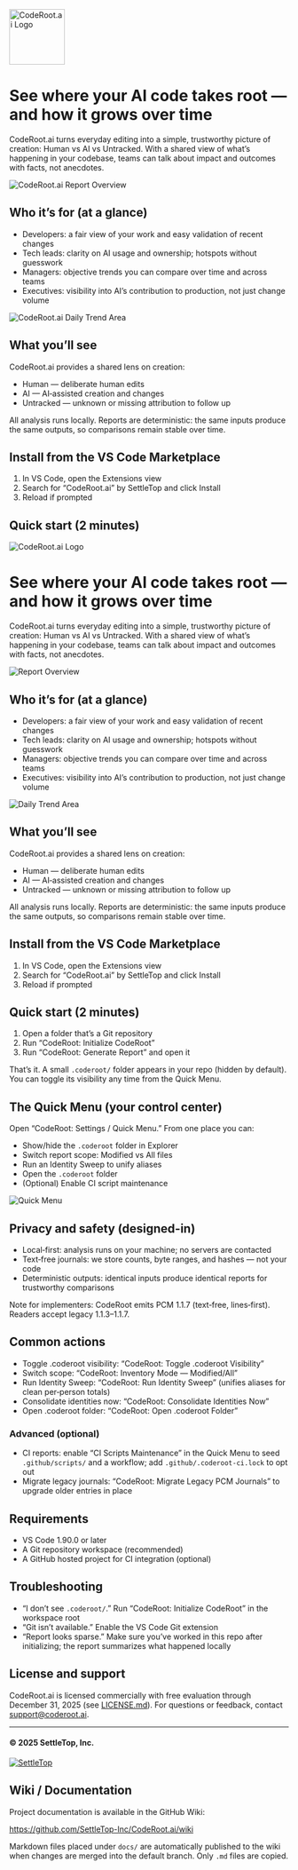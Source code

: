 <img src="assets\images\coderoot_logo.png" alt="CodeRoot.ai Logo" style="height:100px;" />

# See where your AI code takes root — and how it grows over time

CodeRoot.ai turns everyday editing into a simple, trustworthy picture of creation: Human vs AI vs Untracked. With a shared view of what’s happening in your codebase, teams can talk about impact and outcomes with facts, not anecdotes.

<img src="assets\images\screens\overview.gif" alt="CodeRoot.ai Report Overview"  />

## Who it’s for (at a glance)

- Developers: a fair view of your work and easy validation of recent changes
- Tech leads: clarity on AI usage and ownership; hotspots without guesswork
- Managers: objective trends you can compare over time and across teams
- Executives: visibility into AI’s contribution to production, not just change volume

<img src="assets\images\screens\daily_trend_area.png" alt="CodeRoot.ai Daily Trend Area"  />

## What you’ll see

CodeRoot.ai provides a shared lens on creation:

- Human — deliberate human edits
- AI — AI‑assisted creation and changes
- Untracked — unknown or missing attribution to follow up


All analysis runs locally. Reports are deterministic: the same inputs produce the same outputs, so comparisons remain stable over time.

## Install from the VS Code Marketplace

1) In VS Code, open the Extensions view
2) Search for “CodeRoot.ai” by SettleTop and click Install
3) Reload if prompted

## Quick start (2 minutes)

![CodeRoot.ai Logo](assets/images/coderoot_logo.png)

# See where your AI code takes root — and how it grows over time

CodeRoot.ai turns everyday editing into a simple, trustworthy picture of creation: Human vs AI vs Untracked. With a shared view of what’s happening in your codebase, teams can talk about impact and outcomes with facts, not anecdotes.

![Report Overview](assets/images/screens/overview.gif)

## Who it’s for (at a glance)

- Developers: a fair view of your work and easy validation of recent changes
- Tech leads: clarity on AI usage and ownership; hotspots without guesswork
- Managers: objective trends you can compare over time and across teams
- Executives: visibility into AI’s contribution to production, not just change volume

![Daily Trend Area](assets/images/screens/daily_trend_area.png)

## What you’ll see

CodeRoot.ai provides a shared lens on creation:

- Human — deliberate human edits
- AI — AI‑assisted creation and changes
- Untracked — unknown or missing attribution to follow up

All analysis runs locally. Reports are deterministic: the same inputs produce the same outputs, so comparisons remain stable over time.

## Install from the VS Code Marketplace

1) In VS Code, open the Extensions view
2) Search for “CodeRoot.ai” by SettleTop and click Install
3) Reload if prompted

## Quick start (2 minutes)

1) Open a folder that’s a Git repository
2) Run “CodeRoot: Initialize CodeRoot”
3) Run “CodeRoot: Generate Report” and open it

That’s it. A small `.coderoot/` folder appears in your repo (hidden by default). You can toggle its visibility any time from the Quick Menu.

## The Quick Menu (your control center)

Open “CodeRoot: Settings / Quick Menu.” From one place you can:

- Show/hide the `.coderoot` folder in Explorer
- Switch report scope: Modified vs All files
- Run an Identity Sweep to unify aliases
- Open the `.coderoot` folder
- (Optional) Enable CI script maintenance

![Quick Menu](assets/images/screens/quick_menu.png)

## Privacy and safety (designed-in)

- Local‑first: analysis runs on your machine; no servers are contacted
- Text‑free journals: we store counts, byte ranges, and hashes — not your code
- Deterministic outputs: identical inputs produce identical reports for trustworthy comparisons

Note for implementers: CodeRoot emits PCM 1.1.7 (text‑free, lines‑first). Readers accept legacy 1.1.3–1.1.7.

## Common actions

- Toggle .coderoot visibility: “CodeRoot: Toggle .coderoot Visibility”
- Switch scope: “CodeRoot: Inventory Mode — Modified/All”
- Run Identity Sweep: “CodeRoot: Run Identity Sweep” (unifies aliases for clean per‑person totals)
- Consolidate identities now: “CodeRoot: Consolidate Identities Now”
- Open .coderoot folder: “CodeRoot: Open .coderoot Folder”

### Advanced (optional)

- CI reports: enable “CI Scripts Maintenance” in the Quick Menu to seed `.github/scripts/` and a workflow; add `.github/.coderoot-ci.lock` to opt out
- Migrate legacy journals: “CodeRoot: Migrate Legacy PCM Journals” to upgrade older entries in place

## Requirements

- VS Code 1.90.0 or later
- A Git repository workspace (recommended)
- A GitHub hosted project for CI integration (optional)

## Troubleshooting

- “I don’t see `.coderoot/`.” Run “CodeRoot: Initialize CodeRoot” in the workspace root
- “Git isn’t available.” Enable the VS Code Git extension
- “Report looks sparse.” Make sure you’ve worked in this repo after initializing; the report summarizes what happened locally

## License and support

CodeRoot.ai is licensed commercially with free evaluation through December 31, 2025 (see [LICENSE.md](LICENSE.md)). For questions or feedback, contact [support@coderoot.ai](mailto:support@coderoot.ai).

---

#### © 2025 SettleTop, Inc.
[![SettleTop](assets/images/settletop_logo.png)](https://www.settletop.com)

## Wiki / Documentation

Project documentation is available in the GitHub Wiki:

https://github.com/SettleTop-Inc/CodeRoot.ai/wiki

Markdown files placed under `docs/` are automatically published to the wiki when changes are merged into the default branch. Only `.md` files are copied.
